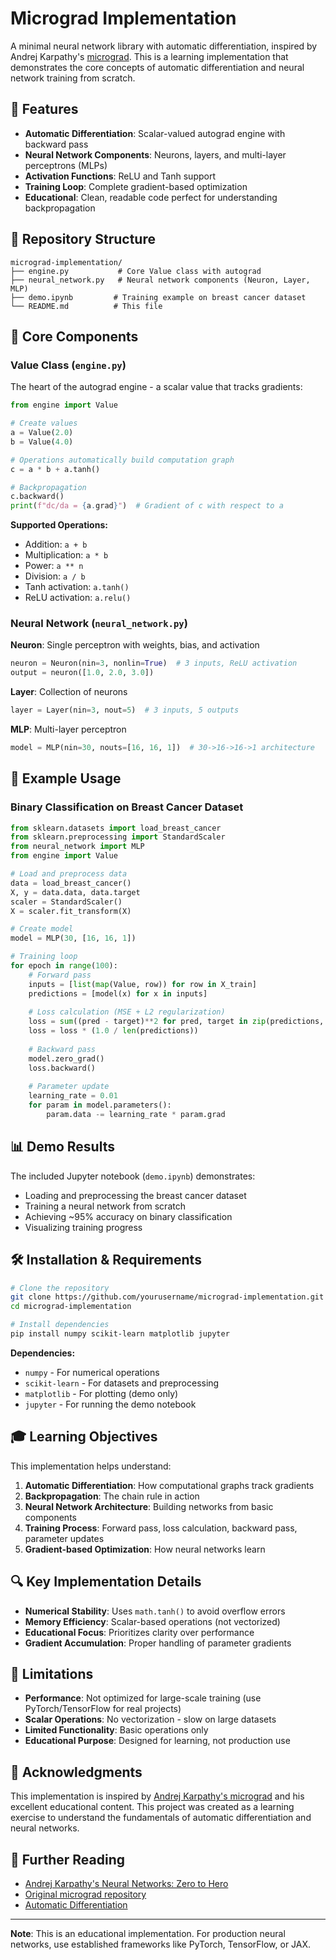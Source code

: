 # Micrograd Implementation

A minimal neural network library with automatic differentiation, inspired by Andrej Karpathy's [micrograd](https://github.com/karpathy/micrograd). This is a learning implementation that demonstrates the core concepts of automatic differentiation and neural network training from scratch.

## 🚀 Features

- **Automatic Differentiation**: Scalar-valued autograd engine with backward pass
- **Neural Network Components**: Neurons, layers, and multi-layer perceptrons (MLPs)
- **Activation Functions**: ReLU and Tanh support
- **Training Loop**: Complete gradient-based optimization
- **Educational**: Clean, readable code perfect for understanding backpropagation

## 📁 Repository Structure

```
micrograd-implementation/
├── engine.py           # Core Value class with autograd
├── neural_network.py   # Neural network components (Neuron, Layer, MLP)
├── demo.ipynb         # Training example on breast cancer dataset
└── README.md          # This file
```

## 🔧 Core Components

### Value Class (`engine.py`)
The heart of the autograd engine - a scalar value that tracks gradients:

```python
from engine import Value

# Create values
a = Value(2.0)
b = Value(4.0)

# Operations automatically build computation graph
c = a * b + a.tanh()

# Backpropagation
c.backward()
print(f"dc/da = {a.grad}")  # Gradient of c with respect to a
```

**Supported Operations:**
- Addition: `a + b`
- Multiplication: `a * b`
- Power: `a ** n`
- Division: `a / b`
- Tanh activation: `a.tanh()`
- ReLU activation: `a.relu()`

### Neural Network (`neural_network.py`)

**Neuron**: Single perceptron with weights, bias, and activation
```python
neuron = Neuron(nin=3, nonlin=True)  # 3 inputs, ReLU activation
output = neuron([1.0, 2.0, 3.0])
```

**Layer**: Collection of neurons
```python
layer = Layer(nin=3, nout=5)  # 3 inputs, 5 outputs
```

**MLP**: Multi-layer perceptron
```python
model = MLP(nin=30, nouts=[16, 16, 1])  # 30->16->16->1 architecture
```

## 🎯 Example Usage

### Binary Classification on Breast Cancer Dataset

```python
from sklearn.datasets import load_breast_cancer
from sklearn.preprocessing import StandardScaler
from neural_network import MLP
from engine import Value

# Load and preprocess data
data = load_breast_cancer()
X, y = data.data, data.target
scaler = StandardScaler()
X = scaler.fit_transform(X)

# Create model
model = MLP(30, [16, 16, 1])

# Training loop
for epoch in range(100):
    # Forward pass
    inputs = [list(map(Value, row)) for row in X_train]
    predictions = [model(x) for x in inputs]
    
    # Loss calculation (MSE + L2 regularization)
    loss = sum((pred - target)**2 for pred, target in zip(predictions, y_train))
    loss = loss * (1.0 / len(predictions))
    
    # Backward pass
    model.zero_grad()
    loss.backward()
    
    # Parameter update
    learning_rate = 0.01
    for param in model.parameters():
        param.data -= learning_rate * param.grad
```

## 📊 Demo Results

The included Jupyter notebook (`demo.ipynb`) demonstrates:
- Loading and preprocessing the breast cancer dataset
- Training a neural network from scratch
- Achieving ~95% accuracy on binary classification
- Visualizing training progress

## 🛠️ Installation & Requirements

```bash
# Clone the repository
git clone https://github.com/yourusername/micrograd-implementation.git
cd micrograd-implementation

# Install dependencies
pip install numpy scikit-learn matplotlib jupyter
```

**Dependencies:**
- `numpy` - For numerical operations
- `scikit-learn` - For datasets and preprocessing
- `matplotlib` - For plotting (demo only)
- `jupyter` - For running the demo notebook

## 🎓 Learning Objectives

This implementation helps understand:

1. **Automatic Differentiation**: How computational graphs track gradients
2. **Backpropagation**: The chain rule in action
3. **Neural Network Architecture**: Building networks from basic components
4. **Training Process**: Forward pass, loss calculation, backward pass, parameter updates
5. **Gradient-based Optimization**: How neural networks learn

## 🔍 Key Implementation Details

- **Numerical Stability**: Uses `math.tanh()` to avoid overflow errors
- **Memory Efficiency**: Scalar-based operations (not vectorized)
- **Educational Focus**: Prioritizes clarity over performance
- **Gradient Accumulation**: Proper handling of parameter gradients

## 🚨 Limitations

- **Performance**: Not optimized for large-scale training (use PyTorch/TensorFlow for real projects)
- **Scalar Operations**: No vectorization - slow on large datasets
- **Limited Functionality**: Basic operations only
- **Educational Purpose**: Designed for learning, not production use

## 🙏 Acknowledgments

This implementation is inspired by [Andrej Karpathy's micrograd](https://github.com/karpathy/micrograd) and his excellent educational content. This project was created as a learning exercise to understand the fundamentals of automatic differentiation and neural networks.

## 📖 Further Reading

- [Andrej Karpathy's Neural Networks: Zero to Hero](https://www.youtube.com/playlist?list=PLAqhIrjkxbuWI23v9cThsA9GvCAUhRvKZ)
- [Original micrograd repository](https://github.com/karpathy/micrograd)
- [Automatic Differentiation](https://en.wikipedia.org/wiki/Automatic_differentiation)

---

**Note**: This is an educational implementation. For production neural networks, use established frameworks like PyTorch, TensorFlow, or JAX.